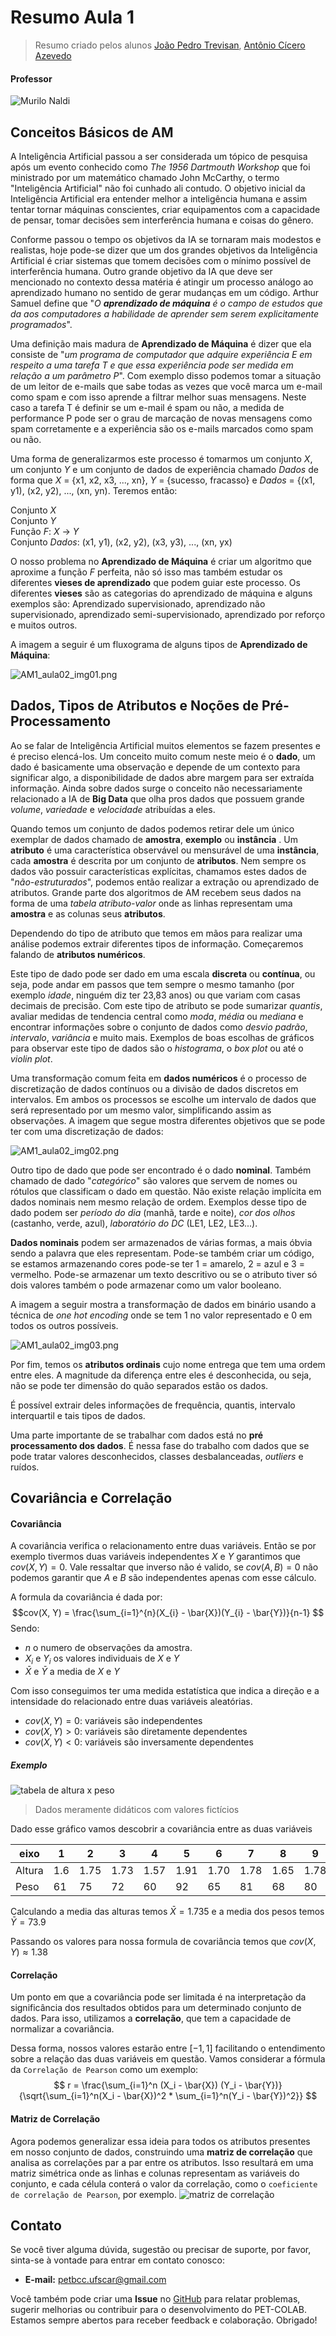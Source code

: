 # Resumo Aula 1
> Resumo criado pelos alunos [João Pedro Trevisan](https://www.linkedin.com/in/joao-pedro-trevisan),
[Antônio Cícero Azevedo](https://github.com/azmovi)

#### Professor

![Murilo Naldi](https://img.shields.io/badge/Murilo_Coelho_Naldi-%2300599C.svg?style=for-the-badge&logo=GoogleScholar&logoColor=white)


## Conceitos Básicos de AM
A Inteligência Artificial passou a ser considerada um tópico de pesquisa após um evento conhecido como *The 1956 Dartmouth Workshop* que foi ministrado por um matemático chamado John McCarthy, o termo "Inteligência Artificial" não foi cunhado ali contudo. O objetivo inicial da Inteligência Artificial era entender melhor a inteligência humana e assim tentar tornar máquinas conscientes, criar equipamentos com a capacidade de pensar, tomar decisões sem interferência humana e coisas do gênero.  

Conforme passou o tempo os objetivos da IA se tornaram mais modestos e realistas, hoje pode-se dizer que um dos grandes objetivos da Inteligência Artificial é criar sistemas que tomem decisões com o mínimo possível de interferência humana. Outro grande objetivo da IA que deve ser mencionado no contexto dessa matéria é atingir um processo análogo ao aprendizado humano no sentido de gerar mudanças em um código. Arthur Samuel define que "*O* ***aprendizado de máquina*** *é o campo de estudos que da aos computadores a habilidade de aprender sem serem explicitamente programados*".  

Uma definição mais madura de **Aprendizado de Máquina** é dizer que ela consiste de "*um programa de computador que adquire experiência E em respeito a uma tarefa T e que essa experiência pode ser medida em relação a um parâmetro P*". Com exemplo disso podemos tomar a situação de um leitor de e-mails que sabe todas as vezes que você marca um e-mail como spam e com isso aprende a filtrar melhor suas mensagens. Neste caso a tarefa T é definir se um e-mail é spam ou não, a medida de performance P pode ser o grau de marcação de novas mensagens como spam corretamente e a experiência são os e-mails marcados como spam ou não.  

Uma forma de generalizarmos este processo é tomarmos um conjunto *X*, um conjunto *Y* e um conjunto de dados de experiência chamado *Dados* de forma que *X* = {x1, x2, x3, ..., xn}, *Y* = {sucesso, fracasso} e *Dados* = {(x1, y1), (x2, y2), ..., (xn, yn). Teremos então:  

Conjunto *X*  
Conjunto *Y*  
Função *F*: *X* -> *Y*  
Conjunto *Dados*: (x1, y1), (x2, y2), (x3, y3), ..., (xn, yx)

O nosso problema no **Aprendizado de Máquina** é criar um algoritmo que aproxime a função *F* perfeita, não só isso mas também estudar os diferentes **vieses de aprendizado** que podem guiar este processo. Os diferentes **vieses** são as categorias do aprendizado de máquina e alguns exemplos são: Aprendizado supervisionado, aprendizado não supervisionado, aprendizado semi-supervisionado, aprendizado por reforço e muitos outros.  

A imagem a seguir é um fluxograma de alguns tipos de **Aprendizado de Máquina**:  

![AM1_aula02_img01.png](https://raw.githubusercontent.com/petbccufscar/.github/main/pet-colab/AM1/AM1_aula02_img01.png)

## Dados, Tipos de Atributos e Noções de Pré-Processamento
Ao se falar de Inteligência Artificial muitos elementos se fazem presentes e é preciso elencá-los. Um conceito muito comum neste meio é o **dado**, um dado é basicamente uma observação e depende de um contexto para significar algo, a disponibilidade de dados abre margem para ser extraída informação. Ainda sobre dados surge o conceito não necessariamente relacionado a IA de **Big Data** que olha pros dados que possuem grande *volume*, *variedade* e *velocidade* atribuídas a eles.  

Quando temos um conjunto de dados podemos retirar dele um único exemplar de dados chamado de **amostra**, **exemplo** ou **instância** . Um **atributo** é uma característica observável ou mensurável de uma **instância**, cada **amostra** é descrita por um conjunto de **atributos**. Nem sempre os dados vão possuir características explícitas, chamamos estes dados de "*não-estruturados*", podemos então realizar a extração ou aprendizado de atributos. Grande parte dos algoritmos de AM recebem seus dados na forma de uma *tabela atributo-valor* onde as linhas representam uma **amostra** e as colunas seus **atributos**.

Dependendo do tipo de atributo que temos em mãos para realizar uma análise podemos extrair diferentes tipos de informação. Começaremos falando de **atributos numéricos**.

Este tipo de dado pode ser dado em uma escala **discreta** ou **contínua**, ou seja, pode andar em passos que tem sempre o mesmo tamanho (por exemplo *idade*, ninguém diz ter 23,83 anos) ou que variam com casas decimais de precisão. Com este tipo de atributo se pode sumarizar *quantis*, avaliar medidas de tendencia central como *moda*, *média* ou *mediana* e encontrar informações sobre o conjunto de dados como *desvio padrão*, *intervalo*, *variância* e muito mais. Exemplos de boas escolhas de gráficos para observar este tipo de dados são o *histograma*, o *box plot* ou até o *violin plot*.

Uma transformação comum feita em **dados numéricos** é o processo de discretização de dados contínuos ou a divisão de dados discretos em intervalos. Em ambos os processos se escolhe um intervalo de dados que será representado por um mesmo valor, simplificando assim as observações. A imagem que segue mostra diferentes objetivos que se pode ter com uma discretização de dados:

![AM1_aula02_img02.png](https://raw.githubusercontent.com/petbccufscar/.github/main/pet-colab/AM1/AM1_aula02_img02.png)

Outro tipo de dado que pode ser encontrado é o dado **nominal**. Também chamado de dado "*categórico*" são valores que servem de nomes ou rótulos que classificam o dado em questão. Não existe relação implícita em dados nominais nem mesmo relação de ordem. Exemplos desse tipo de dado podem ser *período do dia* (manhã, tarde e noite), *cor dos olhos* (castanho, verde, azul), *laboratório do DC* (LE1, LE2, LE3...).

**Dados nominais** podem ser armazenados de várias formas, a mais óbvia sendo a palavra que eles representam. Pode-se também criar um código, se estamos armazenando cores pode-se ter 1 = amarelo, 2 = azul e 3 = vermelho. Pode-se armazenar um texto descritivo ou se o atributo tiver só dois valores também o pode armazenar como um valor booleano.

A imagem a seguir mostra a transformação de dados em binário usando a técnica de *one hot encoding* onde se tem 1 no valor representado e 0 em todos os outros possíveis. 

![AM1_aula02_img03.png](https://raw.githubusercontent.com/petbccufscar/.github/main/pet-colab/AM1/AM1_aula02_img03.png)

Por fim, temos os **atributos ordinais** cujo nome entrega que tem uma ordem entre eles. A magnitude da diferença entre eles é desconhecida, ou seja, não se pode ter dimensão do quão separados estão os dados.

É possível extrair deles informações de frequência, quantis, intervalo interquartil e tais tipos de dados.

Uma parte importante de se trabalhar com dados está no **pré processamento dos dados**. É nessa fase do trabalho com dados que se pode tratar valores desconhecidos, classes desbalanceadas, *outliers* e ruídos.

## Covariância e Correlação 
#### Covariância
A covariância verifica o relacionamento entre duas variáveis. Então se por exemplo
tivermos duas variáveis independentes $X$ e $Y$ garantimos que $cov(X, Y) = 0$.
Vale ressaltar  que inverso não é valido, se $cov(A, B) = 0$ não podemos garantir
que $A$ e $B$ são independentes apenas com esse cálculo.

A formula da covariância é dada por:
$$cov(X, Y) = \frac{\sum_{i=1}^{n}(X_{i} - \bar{X})(Y_{i} - \bar{Y})}{n-1} $$
Sendo:
- $n$ o numero de observações da amostra.
- $X_i$ e $Y_i$ os valores individuais de $X$ e $Y$
- $\bar{X}$ e $\bar{Y}$ a media de $X$ e $Y$

Com isso conseguimos ter uma medida estatística que indica a direção e a intensidade
do relacionado entre duas variáveis aleatórias.
- $cov(X, Y) = 0$: variáveis são independentes
- $cov(X, Y) > 0$: variáveis são diretamente dependentes
- $cov(X, Y) < 0$: variáveis são inversamente dependentes

##### Exemplo
![tabela de altura x peso](images/table_aula1.svg)
> Dados meramente didáticos com valores fictícios

Dado esse gráfico vamos descobrir a covariância entre as duas variáveis

| eixo | 1 | 2 | 3 | 4 | 5 | 6 | 7 | 8 | 9 | 10 |
| - | - | - | - | - | - | - | - | - | - | - |
| Altura | 1.6 | 1.75 | 1.73 | 1.57 | 1.91 | 1.70 | 1.78 | 1.65 | 1.78 | 1.88 |
| Peso | 61 | 75 | 72 | 60 | 92 | 65 | 81 | 68 | 80 | 85 |

Calculando a media das alturas temos $\bar{X} = 1.735$ e a media dos pesos temos
$\bar{Y} = 73.9$

Passando os valores para nossa formula de covariância temos que $cov(X, Y) \approx 1.38$

#### Correlação
Um ponto em que a covariância pode ser limitada é na interpretação da significância 
dos resultados obtidos para um determinado conjunto de dados. Para isso, utilizamos 
a **correlação**, que tem a capacidade de normalizar a covariância.

Dessa forma, nossos valores estarão entre $[-1, 1]$ facilitando o entendimento 
sobre a relação das duas variáveis em questão. Vamos considerar a fórmula 
da `Correlação de Pearson` como um exemplo:
$$
r = \frac{\sum_{i=1}^n (X_i - \bar{X}) (Y_i - \bar{Y})}{\sqrt{\sum_{i=1}^n(X_i - \bar{X})^2 * \sum_{i=1}^n(Y_i - \bar{Y})^2}}
$$

#### Matriz de Correlação
Agora podemos generalizar essa ideia para todos os atributos presentes em nosso 
conjunto de dados, construindo uma **matriz de correlação** que analisa as correlações
par a par entre os atributos. Isso resultará em uma matriz simétrica onde as linhas
e colunas representam as variáveis do conjunto, e cada célula conterá o valor da
correlação, como o `coeficiente de correlação de Pearson`, por exemplo.
![matriz de correlação](images/matriz_de_correlacao.jpg)

## Contato

Se você tiver alguma dúvida, sugestão ou precisar de suporte, por favor, sinta-se à vontade para entrar em contato conosco:

- **E-mail:** petbcc.ufscar@gmail.com

Você também pode criar uma **Issue** no [GitHub](https://github.com/petbccufscar/pet-colab/issues) para relatar problemas, sugerir melhorias ou contribuir para o desenvolvimento do PET-COLAB. Estamos sempre abertos para receber feedback e colaboração. Obrigado!
